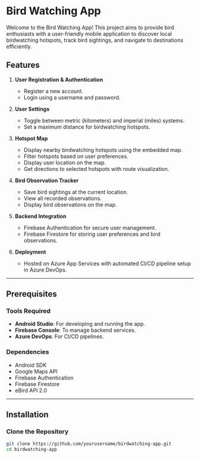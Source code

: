 # Bird Watching App  

Welcome to the Bird Watching App! This project aims to provide bird enthusiasts with a user-friendly mobile application to discover local birdwatching hotspots, track bird sightings, and navigate to destinations efficiently.  

## Features  

1. **User Registration & Authentication**  
   - Register a new account.  
   - Login using a username and password.  

2. **User Settings**  
   - Toggle between metric (kilometers) and imperial (miles) systems.  
   - Set a maximum distance for birdwatching hotspots.  

3. **Hotspot Map**  
   - Display nearby birdwatching hotspots using the embedded map.  
   - Filter hotspots based on user preferences.  
   - Display user location on the map.  
   - Get directions to selected hotspots with route visualization.  

4. **Bird Observation Tracker**  
   - Save bird sightings at the current location.  
   - View all recorded observations.  
   - Display bird observations on the map.  

5. **Backend Integration**  
   - Firebase Authentication for secure user management.  
   - Firebase Firestore for storing user preferences and bird observations.  

6. **Deployment**  
   - Hosted on Azure App Services with automated CI/CD pipeline setup in Azure DevOps.  

---

## Prerequisites  

### Tools Required  
- **Android Studio**: For developing and running the app.  
- **Firebase Console**: To manage backend services.  
- **Azure DevOps**: For CI/CD pipelines.  

### Dependencies  
- Android SDK  
- Google Maps API  
- Firebase Authentication  
- Firebase Firestore  
- eBird API 2.0  

---

## Installation  

### Clone the Repository  
```bash
git clone https://github.com/yourusername/birdwatching-app.git
cd birdwatching-app
